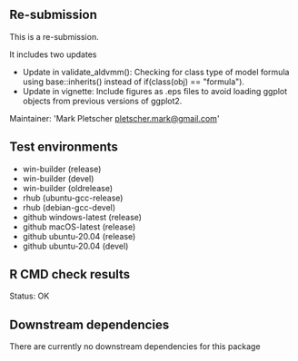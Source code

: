 ## Re-submission
This is a re-submission. 

It includes two updates
* Update in validate_aldvmm(): Checking for class type of model formula using base::inherits() instead of if(class(obj) == "formula").
* Update in vignette: Include figures as .eps files to avoid loading ggplot objects from previous versions of ggplot2.

Maintainer: 'Mark Pletscher <pletscher.mark@gmail.com>'

## Test environments
* win-builder (release)
* win-builder (devel)
* win-builder (oldrelease)
* rhub (ubuntu-gcc-release)
* rhub (debian-gcc-devel)
* github windows-latest (release)
* github macOS-latest (release)
* github ubuntu-20.04 (release)
* github ubuntu-20.04 (devel)

## R CMD check results
Status: OK

## Downstream dependencies
There are currently no downstream dependencies for this package